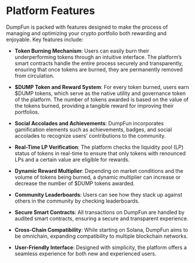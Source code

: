 # Platform Features

DumpFun is packed with features designed to make the process of managing and optimizing your crypto portfolio both rewarding and enjoyable. Key features include:

- **Token Burning Mechanism**: Users can easily burn their underperforming tokens through an intuitive interface. The platform’s smart contracts handle the entire process securely and transparently, ensuring that once tokens are burned, they are permanently removed from circulation.
  
- **$DUMP Token and Reward System**: For every token burned, users earn $DUMP tokens, which serve as the native utility and governance token of the platform. The number of tokens awarded is based on the value of the tokens burned, providing a tangible reward for improving their portfolios.

- **Social Accolades and Achievements**: DumpFun incorporates gamification elements such as achievements, badges, and social accolades to recognize users' contributions to the community.

- **Real-Time LP Verification**: The platform checks the liquidity pool (LP) status of tokens in real-time to ensure that only tokens with renounced LPs and a certain value are eligible for rewards.

- **Dynamic Reward Multiplier**: Depending on market conditions and the volume of tokens being burned, a dynamic multiplier can increase or decrease the number of $DUMP tokens awarded.

- **Community Leaderboards**: Users can see how they stack up against others in the community by checking leaderboards.

- **Secure Smart Contracts**: All transactions on DumpFun are handled by audited smart contracts, ensuring a secure and transparent experience.

- **Cross-Chain Compatibility**: While starting on Solana, DumpFun aims to be omnichain, expanding compatibility to multiple blockchain networks.

- **User-Friendly Interface**: Designed with simplicity, the platform offers a seamless experience for both new and experienced users.
